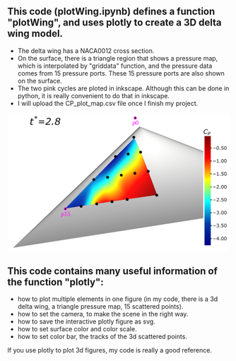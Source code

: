 ## This code (plotWing.ipynb) defines a function "plotWing", and uses plotly to create a 3D delta wing model.
  - The delta wing has a NACA0012 cross section. 
  - On the surface, there is a triangle region that shows a pressure map, which is interpolated by "griddata" function, and the pressure data comes from 15 pressure ports. These 15 pressure ports are also shown on the surface.
  - The two pink cycles are ploted in inkscape. Although this can be done in python, it is really convenient to do that in inkscape.
  - I will upload the CP_plot_map.csv file once I finish my project.

![this is the link of the figure](https://github.com/general-chen/Python/blob/392f00575ead6e11b8d3fa715f8bb7adb46fe091/plot_3d_wing_add_map/deltawing_noFilter.png)

## This code contains many useful information of the function "plotly":
  - how to plot multiple elements in one figure (in my code, there is a 3d delta wing, a triangle pressure map, 15 scattered points).
  - how to set the camera, to make the scene in the right way.
  - how to save the interactive plotly figure as svg.
  - how to set surface color and color scale.
  - how to set color bar, the tracks of the 3d scattered points.
  
If you use plotly to plot 3d figures, my code is really a good reference.
